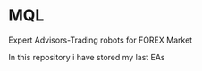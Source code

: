 # MQL
Expert Advisors-Trading robots for FOREX Market

In this repository i have stored my last EAs
